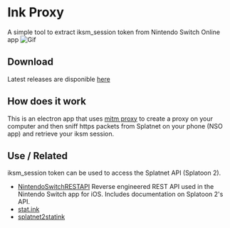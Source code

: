 # Ink Proxy
A simple tool to extract iksm_session token from Nintendo Switch Online app
![Gif](http://splatoon.eu/ink-proxy/screen.gif)

## Download
Latest releases are disponible [here](https://github.com/eliboa/ink-proxy/releases) 

## How does it work
This is an electron app that uses [mitm proxy](https://github.com/mitmproxy/mitmproxy) to create a proxy on your computer and then sniff https packets from Splatnet on your phone (NSO app) and retrieve your iksm session.

## Use / Related
iksm_session token can be used to access the Splatnet API (Splatoon 2).

* [NintendoSwitchRESTAPI](https://github.com/ZekeSnider/NintendoSwitchRESTAPI) Reverse engineered REST API used in the Nintendo Switch app for iOS. Includes documentation on Splatoon 2's API.
* [stat.ink](https://github.com/fetus-hina/stat.ink) 
* [splatnet2statink](https://github.com/frozenpandaman/splatnet2statink)
